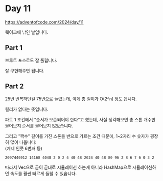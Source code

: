 # Day 11

https://adventofcode.com/2024/day/11

훼이크에 낚인 날입니다.

## Part 1

브루트 포스로도 잘 풀립니다.

잘 구현해주면 됩니다.

## Part 2

25번 반복하던걸 75번으로 늘렸는데, 이게 총 길이가 O(2^n) 정도 됩니다.

될리가 없다는 뜻입니다.

파트 1 조건에서 "순서가 보존되어야 한다"고 했는데, 사실 생각해보면 총 스톤 개수만 물어보지 순서를 물어보지 않았습니다.

그리고 "짝수" 길이를 가진 스톤을 반으로 가르는 조건 때문에, 1~2자리 수 숫자가 굉장히 많이 나옵니다:  
(예제 인풋 6번째 등)

```
2097446912 14168 4048 2 0 2 4 40 48 2024 40 48 80 96 2 8 6 7 6 0 3 2
```

따라서 Vec으로 곧이 곧대로 시뮬레이션 하는게 아니라 HashMap으로 시뮬레이션하면 속도를 훨씬 빠르게 돌릴 수 있습니다.
